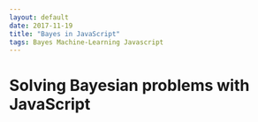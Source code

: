 ```yaml
---
layout: default
date: 2017-11-19
title: "Bayes in JavaScript"
tags: Bayes Machine-Learning Javascript
---
```


# Solving Bayesian problems with JavaScript

<script async src="//jsfiddle.net/waltherg/yqn9ycnb/embed/"></script>
